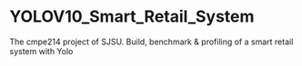 # YOLOV10_Smart_Retail_System
The cmpe214 project of SJSU. Build, benchmark &amp; profiling of a smart retail system with Yolo 
